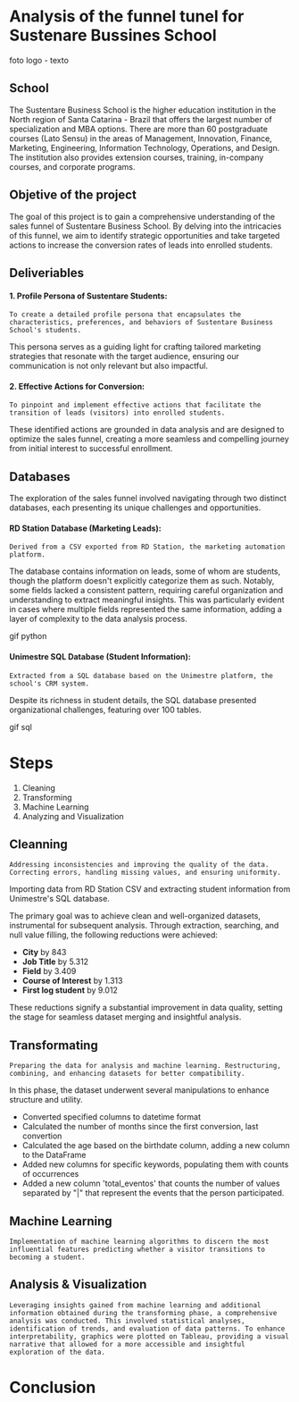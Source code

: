 # Analysis of the funnel tunel for Sustenare Bussines School

foto logo - texto

## School
The Sustentare Business School is the higher education institution in the North region of Santa Catarina - Brazil that offers the largest number of specialization and MBA options. There are more than 60 postgraduate courses (Lato Sensu) in the areas of Management, Innovation, Finance, Marketing, Engineering, Information Technology, Operations, and Design. The institution also provides extension courses, training, in-company courses, and corporate programs.

## Objetive of the project
The goal of this project is to gain a comprehensive understanding of the sales funnel of Sustentare Business School. By delving into the intricacies of this funnel, we aim to identify strategic opportunities and take targeted actions to increase the conversion rates of leads into enrolled students.

## Deliveriables

#### **1. Profile Persona of Sustentare Students:**
    
    To create a detailed profile persona that encapsulates the characteristics, preferences, and behaviors of Sustentare Business School's students.

This persona serves as a guiding light for crafting tailored marketing strategies that resonate with the target audience, ensuring our communication is not only relevant but also impactful.

#### 2. **Effective Actions for Conversion:**

    To pinpoint and implement effective actions that facilitate the transition of leads (visitors) into enrolled students.

These identified actions are grounded in data analysis and are designed to optimize the sales funnel, creating a more seamless and compelling journey from initial interest to successful enrollment.

## Databases
The exploration of the sales funnel involved navigating through two distinct databases, each presenting its unique challenges and opportunities.

#### RD Station Database (Marketing Leads):

    Derived from a CSV exported from RD Station, the marketing automation platform.

The database contains information on leads, some of whom are students, though the platform doesn't explicitly categorize them as such. Notably, some fields lacked a consistent pattern, requiring careful organization and understanding to extract meaningful insights. This was particularly evident in cases where multiple fields represented the same information, adding a layer of complexity to the data analysis process.

gif python

#### Unimestre SQL Database (Student Information):

    Extracted from a SQL database based on the Unimestre platform, the school's CRM system.

Despite its richness in student details, the SQL database presented organizational challenges, featuring over 100 tables.

gif sql

# Steps

1. Cleaning
2. Transforming
3. Machine Learning
4. Analyzing and Visualization



## Cleanning 

    Addressing inconsistencies and improving the quality of the data. Correcting errors, handling missing values, and ensuring uniformity.

Importing data from RD Station CSV and extracting student information from Unimestre's SQL database.

The primary goal was to achieve clean and well-organized datasets, instrumental for subsequent analysis. Through extraction, searching, and null value filling, the following reductions were achieved:

- **City** by 843
- **Job Title** by 5.312
- **Field** by 3.409
- **Course of Interest** by 1.313
- **First log student** by 9.012

These reductions signify a substantial improvement in data quality, setting the stage for seamless dataset merging and insightful analysis.

## Transformating

    Preparing the data for analysis and machine learning. Restructuring, combining, and enhancing datasets for better compatibility.

In this phase, the dataset underwent several manipulations to enhance structure and utility.

- Converted specified columns to datetime format
- Calculated the number of months since the first conversion, last convertion 
- Calculated the age based on the birthdate column, adding a new column to the DataFrame
- Added new columns for specific keywords, populating them with counts of occurrences 
- Added a new column 'total_eventos' that counts the number of values separated by "|" that represent the events that the person participated.

## Machine Learning 

    Implementation of machine learning algorithms to discern the most influential features predicting whether a visitor transitions to becoming a student.


## Analysis & Visualization

    Leveraging insights gained from machine learning and additional information obtained during the transforming phase, a comprehensive analysis was conducted. This involved statistical analyses, identification of trends, and evaluation of data patterns. To enhance interpretability, graphics were plotted on Tableau, providing a visual narrative that allowed for a more accessible and insightful exploration of the data.


# Conclusion